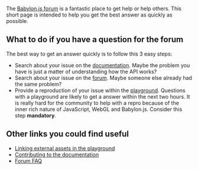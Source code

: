 The [Babylon.js forum](https://forum.babylonjs.com) is a fantastic place to get help or help others.
This short page is intended to help you get the best answer as quickly as possible.

## What to do if you have a question for the forum

The best way to get an answer quickly is to follow this 3 easy steps:
- Search about your issue on the [documentation](https://doc.babylonjs.com). Maybe the problem you have is just a matter of understanding how the API works?
- Search about your issue on the [forum](https://forum.babylonjs.com). Maybe someone else already had the same problem?
- Provide a reproduction of your issue within the [playground](https://playground.babylonjs.com). Questions with a playground are likely to get a answer within the next two hours. It is really hard for the community to help with a repro because of the inner rich nature of JavaScript, WebGL and Babylon.js. Consider this step **mandatory**.

## Other links you could find useful

- [Linking external assets in the playground](https://doc.babylonjs.com/resources/external_pg_assets)
- [Contributing to the documentation](https://doc.babylonjs.com/how_to/contribute_to_documentation)
- [Forum FAQ](https://forum.babylonjs.com/faq)
